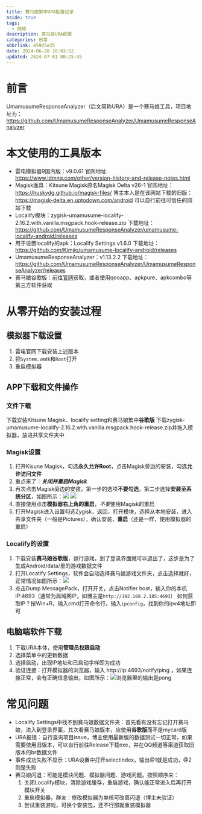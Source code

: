 ```yaml
---
title: 赛马娘繁中URA配置记录
aside: true
tags:
  - 网络
description: 赛马娘URA配置
categories: 日常
abbrlink: e59d5e35
date: 2024-06-28 18:03:52
updated: 2024-07-01 00:25:45
---
```




# 前言
UmamusumeResponseAnalyzer（后文简称URA）是一个赛马娘工具，项目地址为：
https://github.com/UmamusumeResponseAnalyzer/UmamusumeResponseAnalyzer
# 本文使用的工具版本

- 雷电模拟器9国内版：v9.0.61  官网地址: https://www.ldmnq.com/other/version-history-and-release-notes.html
- Magisk面具：Kitsune Magisk原名Magisk Delta v26-1 官网地址： https://huskydg.github.io/magisk-files/ 博主本人是在该网站下载的旧版： https://magisk-delta.en.uptodown.com/android 可以自行前往可信任的网站下载
- Localify模块：zygisk-umamusume-localify-2.16.2.with.vanilla.msgpack.hook-release.zip 下载地址： https://github.com/UmamusumeResponseAnalyzer/umamusume-localify-android/releases
- 用于设置localify的apk：Localify Settings v1.6.0 下载地址： https://github.com/Kimjio/umamusume-localify-android/releases
- UmamusumeResponseAnalyzer：v1.13.2.2 下载地址： https://github.com/UmamusumeResponseAnalyzer/UmamusumeResponseAnalyzer/releases
- 赛马娘谷歌版：前往[官网](https://uma.komoejoy.com/)获取，或者使用qooapp、apkpure、apkcombo等第三方软件获取
# 从零开始的安装过程
## 模拟器下载设置

1. 雷电官网下载安装上述版本
2. 把`System.vmdk`和`Root`打开
3. 重启模拟器

## APP下载和文件操作
### 文件下载
下载安装Kitsune Magisk、localify setting和赛马娘繁中**谷歌版**
下载zygisk-umamusume-localify-2.16.2.with.vanilla.msgpack.hook-release.zip并拖入模拟器，放进共享文件夹中
### Magisk设置

1. 打开Kisune Magisk，勾选**永久允许Root**，点击Magisk旁边的安装，勾选**允许访问文件**
2. 重点来了：***关闭并重启Magisk***
3. 再次点击Magisk旁边的安装，第一步的选项**不要勾选**，第二步选择**安装至系统分区**，如图所示：![](../images/dea47f18cf40dc9c93b60819f073904c.png) ![](../images/caf5dd1164e5cf2a5c5197a6583d913e.png)
4. 直接使用点击**模拟器右上角的重启**，*不要*使用Magisk的重启
5. 打开Magisk进入设置勾选Zygisk，返回，打开模块，选择从本地安装，进入共享文件夹（一般是Pictures），确认安装，**重启**（还是一样，使用模拟器的重启）

### Localify的设置

1. 下载安装**赛马娘谷歌版**，运行游戏，到了登录界面就可以退出了，这步是为了生成Android/data/里的游戏数据文件
2. 打开Locatify Settings，软件会自动选择赛马娘游戏文件夹，点击选择就好，正常情况如图所示：![](../images/bfd49008470e900bc7c441470cb5ac2d.png)
3. 点击Dump MessagePack，打开开关，点击Notifier host，输入你的本机IP:4693（通常为局域网IP，如博主是`http://192.168.2.185:4693`）
   如何获取IP？按Win+R，输入cmd打开命令行，输入`ipconfig`，找到你的ipv4地址即可

## 电脑端软件下载
1. 下载URA本体，使用**管理员权限启动**
2. 选择菜单中的更新数据
3. 选择启动，出现IP地址和已启动字样即为成功
4. 验证连接：打开模拟器的浏览器，输入 http://ip:4693/notify/ping ，如果连接正常，会有正确信息输出，如图所示：![浏览器里的输出是pong](../images/b36af439471dee46bfcf2b9e5073a352.png)

# 常见问题
-  Localify Settings中找不到赛马娘数据文件夹：首先看有没有忘记打开赛马娘，进入到登录界面，其次看赛马娘版本，应使用**谷歌版**而不是mycard版
- URA报错：自行查询项目issue，博主使用最新版的数据测试一切正常，如果需要使用旧版本，可以自行前往Release下载exe，并在QQ频道等渠道获取旧版本的br数据文件
- 事件成功失败不显示：URA设置中打开selectindex，输出@1就是成功，@2则是失败
- 赛马娘闪退：可能是模块问题、模拟器问题、游戏问题。按照顺序来：
  1. 关闭Localify模块，清除游戏缓存，重启游戏，确认能正常进入后再打开模块开关
  2. 重启模拟器，群友：修改模拟器为单核可改善闪退（博主未验证）
  3. 尝试重装游戏，可换个安装包，还不行那就重装模拟器